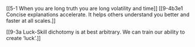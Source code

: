 [[5-1 When you are long truth you are long volatility and time]]
[[9-4b3e1 Concise explanations accelerate. It helps others understand you better and faster at all scales.]]

[[9-3a Luck-Skill dichotomy is at best arbitrary. We can train our ability to create ‘luck’.]]